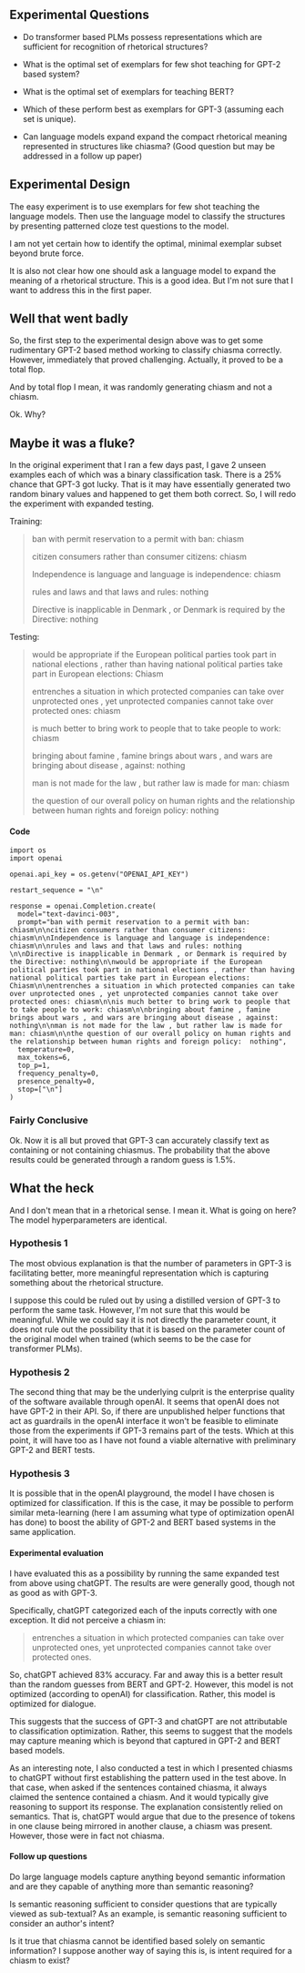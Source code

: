 ## Experimental Questions

- Do transformer based PLMs possess representations which are sufficient for recognition of rhetorical structures?

- What is the optimal set of exemplars for few shot teaching for GPT-2 based system?
- What is the optimal set of exemplars for teaching BERT?
- Which of these perform best as exemplars for GPT-3 (assuming each set is unique). 

- Can language models expand expand the compact rhetorical meaning represented in structures like chiasma? (Good question but may be addressed in a follow up paper)

## Experimental Design

The easy experiment is to use exemplars for few shot teaching the language models. Then use the language model to classify the structures by presenting patterned cloze test questions to the model.

I am not yet certain how to identify the optimal, minimal exemplar subset beyond brute force. 

It is also not clear how one should ask a language model to expand the meaning of a rhetorical structure. This is a good idea. But I'm not sure that I want to address this in the first paper. 

## Well that went badly

So, the first step to the experimental design above was to get some rudimentary GPT-2 based method working to classify chiasma correctly. However, immediately that proved challenging. Actually, it proved to be a total flop. 

And by total flop I mean, it was randomly generating chiasm and not a chiasm. 

Ok. Why?


## Maybe it was a fluke?

In the original experiment that I ran a few days past, I gave 2 unseen examples each of which was a binary classification task. There is a 25% chance that GPT-3 got lucky. That is it may have essentially generated two random binary values and happened to get them both correct. So, I will redo the experiment with expanded testing. 

Training: 
> 
> ban with permit reservation to a permit with ban: chiasm
> 
> citizen consumers rather than consumer citizens: chiasm
> 
> Independence is language and language is independence: chiasm
> 
> rules and laws and that laws and rules: nothing 
> 
> Directive is inapplicable in Denmark , or Denmark is required by the Directive: nothing
> 

Testing:
> 
> would be appropriate if the European political parties took part in national elections , rather than having national political parties take part in European elections: Chiasm
> 
> entrenches a situation in which protected companies can take over unprotected ones , yet unprotected companies cannot take over protected ones: chiasm
> 
> is much better to bring work to people that to take people to work: chiasm
> 
> bringing about famine , famine brings about wars , and wars are bringing about disease , against: nothing
> 
> man is not made for the law , but rather law is made for man: chiasm
> 
> the question of our overall policy on human rights and the relationship between human rights and foreign policy:  nothing


#### Code

````
import os
import openai

openai.api_key = os.getenv("OPENAI_API_KEY")

restart_sequence = "\n"

response = openai.Completion.create(
  model="text-davinci-003",
  prompt="ban with permit reservation to a permit with ban: chiasm\n\ncitizen consumers rather than consumer citizens: chiasm\n\nIndependence is language and language is independence: chiasm\n\nrules and laws and that laws and rules: nothing \n\nDirective is inapplicable in Denmark , or Denmark is required by the Directive: nothing\n\nwould be appropriate if the European political parties took part in national elections , rather than having national political parties take part in European elections: Chiasm\n\nentrenches a situation in which protected companies can take over unprotected ones , yet unprotected companies cannot take over protected ones: chiasm\n\nis much better to bring work to people that to take people to work: chiasm\n\nbringing about famine , famine brings about wars , and wars are bringing about disease , against: nothing\n\nman is not made for the law , but rather law is made for man: chiasm\n\nthe question of our overall policy on human rights and the relationship between human rights and foreign policy:  nothing",
  temperature=0,
  max_tokens=6,
  top_p=1,
  frequency_penalty=0,
  presence_penalty=0,
  stop=["\n"]
)
````

### Fairly Conclusive

Ok. Now it is all but proved that GPT-3 can accurately classify text as containing or not containing chiasmus. The probability that the above results could be generated through a random guess is 1.5%. 


## What the heck

And I don't mean that in a rhetorical sense. I mean it. What is going on here? The model hyperparameters are identical. 


### Hypothesis 1

The most obvious explanation is that the number of parameters in GPT-3 is facilitating better, more meaningful representation which is capturing something about the rhetorical structure. 

I suppose this could be ruled out by using a distilled version of GPT-3 to perform the same task. However, I'm not sure that this would be meaningful. While we could say it is not directly the parameter count, it does not rule out the possibility that it is based on the parameter count of the original model when trained (which seems to be the case for transformer PLMs). 


### Hypothesis 2

The second thing that may be the underlying culprit is the enterprise quality of the software available through openAI. It seems that openAI does not have GPT-2 in their API. So, if there are unpublished helper functions that act as guardrails in the openAI interface it won't be feasible to eliminate those from the experiments if GPT-3 remains part of the tests. Which at this point, it will have too as I have not found a viable alternative with preliminary GPT-2 and BERT tests. 


### Hypothesis 3

It is possible that in the openAI playground, the model I have chosen is optimized for classification. If this is the case, it may be possible to perform similar meta-learning (here I am assuming what type of optimization openAI has done) to boost the ability of GPT-2 and BERT based systems in the same application.

#### Experimental evaluation

I have evaluated this as a possibility by running the same expanded test from above using chatGPT. The results are were generally good, though not as good as with GPT-3. 

Specifically, chatGPT categorized each of the inputs correctly with one exception. It did not perceive a chiasm in: 

> entrenches a situation in which protected companies can take over unprotected ones, yet unprotected companies cannot take over protected ones.

So, chatGPT achieved 83% accuracy. Far and away this is a better result than the random guesses from BERT and GPT-2. However, this model is not optimized (according to openAI) for classification. Rather, this model is optimized for dialogue. 

This suggests that the success of GPT-3 and chatGPT are not attributable to classification optimization. Rather, this seems to suggest that the models may capture meaning which is beyond that captured in GPT-2 and BERT based models.

As an interesting note, I also conducted a test in which I presented chiasms to chatGPT without first establishing the pattern used in the test above. In that case, when asked if the sentences contained chiasma, it always claimed the sentence contained a chiasm. And it would typically give reasoning to support its response. The explanation consistently relied on semantics. That is, chatGPT would argue that due to the presence of tokens in one clause being mirrored in another clause, a chiasm was present. However, those were in fact not chiasma. 

#### Follow up questions

Do large language models capture anything beyond semantic information and are they capable of anything more than semantic reasoning? 

Is semantic reasoning sufficient to consider questions that are typically viewed as sub-textual? As an example, is semantic reasoning sufficient to consider an author's intent?

Is it true that chiasma cannot be identified based solely on semantic information? I suppose another way of saying this is, is intent required for a chiasm to exist?







